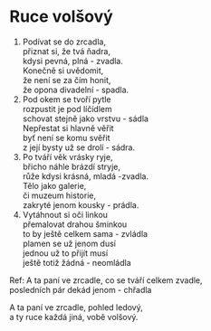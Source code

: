 # Ruce volšový

1. Podívat se do zrcadla,  
   přiznat si, že tvá ňadra,    
   kdysi pevná, plná  - zvadla.  
   Konečně si uvědomit,  
   že není se za čím honit,    
   že opona divadelní  - spadla.  
2. Pod okem se tvoří pytle   
   rozpustit je pod líčídlem  
   schovat stejně jako vrstvu - sádla  
   Nepřestat si hlavně věřit  
   byť není se komu svěřit  
   z její bysty už se drolí - sádra.  
3. Po tváří věk vrásky ryje,  
   břicho náhle brázdí stryje,    
   růže kdysi krásná, mladá  -zvadla.  
   Tělo jako galerie,  
   či muzeum historie,    
   zakryté jenom kousky  - prádla.  
4. Vytáhnout si oči linkou  
   přemalovat drahou šminkou  
   to by ještě celkem sama - zvládla  
   plamen se už jenom dusí  
   jednou už to přijít musí  
   ještě totiž žádná  - neomládla  

Ref:
A ta paní ve zrcadle, co se tváří celkem zvadle,  
posledních pár dekád jenom  - chřadla  

A ta paní ve zrcadle, pohled ledový,  
a ty ruce každá jiná, vobě volšový.  
  